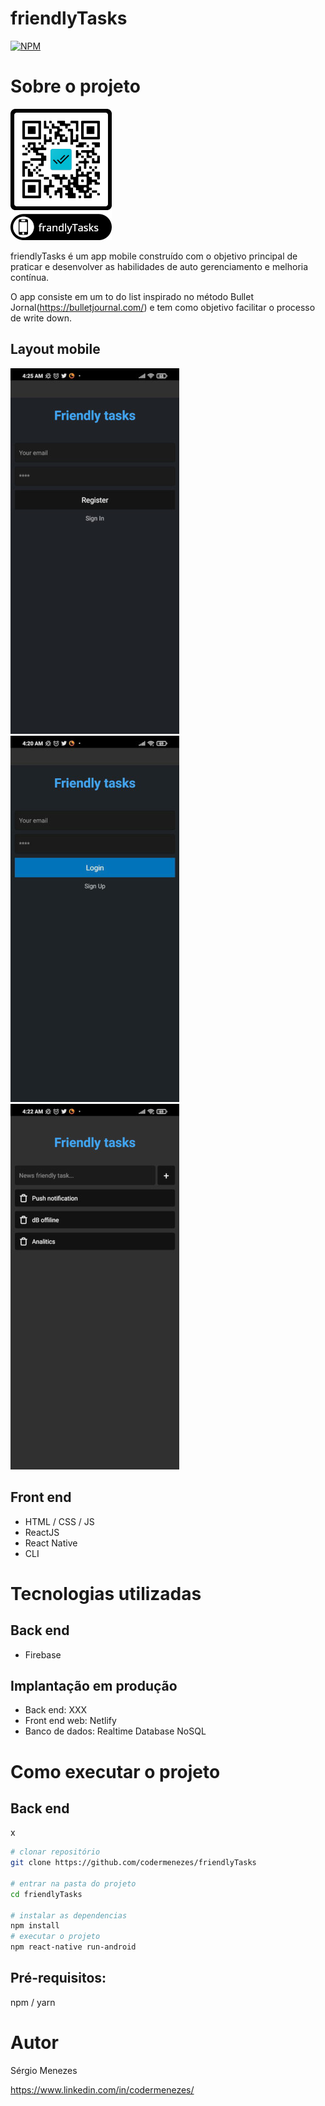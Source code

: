 # friendlyTasks
[![NPM](https://img.shields.io/npm/l/react)](https://github.com/codermenezes/friendlyTasks/blob/main/LICENSE.md) 

# Sobre o projeto

![QRCode](https://github.com/codermenezes/friendlyTasks/blob/main/assets/friendlyTasksqrcode.png)

friendlyTasks é um app mobile construído com o objetivo principal de praticar e desenvolver as habilidades de auto gerenciamento e melhoria contínua.

O app consiste em um to do list inspirado no método Bullet Jornal(https://bulletjournal.com/) e tem como objetivo facilitar o processo de write down. 

## Layout mobile
![Mobile Register](https://github.com/codermenezes/friendlyTasks/blob/main/assets/telaRegister.jpeg) ![Mobile Login](https://github.com/codermenezes/friendlyTasks/blob/main/assets/telaLogin.jpeg) ![Mobile Home](https://github.com/codermenezes/friendlyTasks/blob/main/assets/telaHome.jpeg)

## Front end
- HTML / CSS / JS
- ReactJS
- React Native
- CLI
# Tecnologias utilizadas
## Back end
- Firebase

## Implantação em produção
- Back end: XXX
- Front end web: Netlify
- Banco de dados: Realtime Database NoSQL

# Como executar o projeto

## Back end
x

```bash
# clonar repositório
git clone https://github.com/codermenezes/friendlyTasks

# entrar na pasta do projeto
cd friendlyTasks

# instalar as dependencias
npm install
# executar o projeto
npm react-native run-android
```

## Pré-requisitos:
npm / yarn

# Autor

Sérgio Menezes

https://www.linkedin.com/in/codermenezes/

